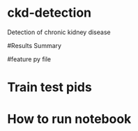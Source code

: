 # ckd-detection
Detection of chronic kidney disease


#Results Summary

#feature py file


# Train test pids


# How to run notebook



